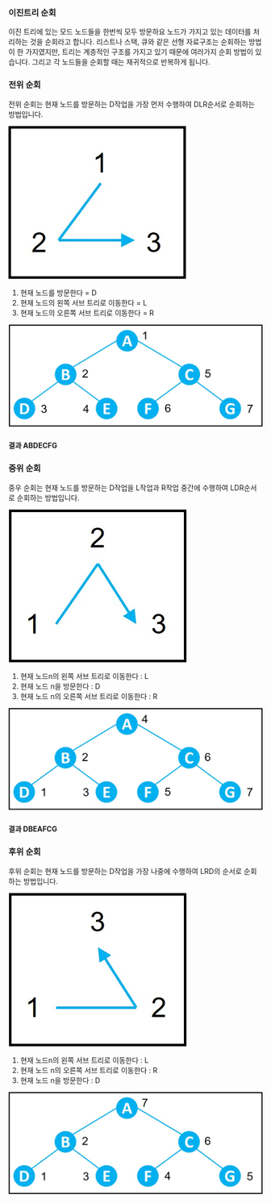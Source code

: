 ### 이진트리 순회

이진 트리에 있는 모드 노드들을 한번씩 모두 방문하요 노드가 가지고 있는 데이터를 처리하는 것을 순회라고 합니다. 리스트나 스택, 큐와 같은 선형 자료구조는 순회하는 방법이 한 가지였지만, 트리는 계층적인 구조를 가지고 있기 때문에 여러가지 순회 방법이 있습니다. 그리고 각 노드들을 순회할 때는 재귀적으로 반복하게 됩니다.

### 전위 순회
전위 순회는 현재 노드를 방문하는 D작업을 가장 먼저 수행하여 DLR순서로 순회하는 방법입니다. 

![전위 순회](./img/전위순회1.jpeg)

1. 현재 노드를 방문한다 = D
2. 현재 노드의 왼쪽 서브 트리로 이동한다 =  L
3. 현재 노드의 오른쪽 서브 트리로 이동한다 = R

![전위 순회](./img/전위순회2.jpeg)

#### 결과 ABDECFG

### 중위 순회
중우 순회는 현재 노드를 방문하는 D작업을 L작업과 R작업 중간에 수행하여 LDR순서로 순회하는 방법입니다.

![중위 순회](./img/중위순회1.jpeg)

1. 현재 노드n의 왼쪽 서브 트리로 이동한다 : L
2. 현재 노드 n을 방문한다 : D
3. 현재 노드 n의 오른쪽 서브 트리로 이동한다 : R

![중위 순회](./img/중위순회2.jpeg)

#### 결과 DBEAFCG


### 후위 순회
후위 순회는 현재 노드를 방문하는 D작업을 가장 나중에 수행하여 LRD의 순서로 순회하는 방법입니다.

![후위 순회](./img/후위순회1.jpeg)
1. 현재 노드n의 왼쪽 서브 트리로 이동한다 : L
2. 현재 노드 n의 오른쪽 서브 트리로 이동한다 : R
3. 현재 노드 n을 방문한다 : D

![후위 순회](./img/후위순회2.jpeg)